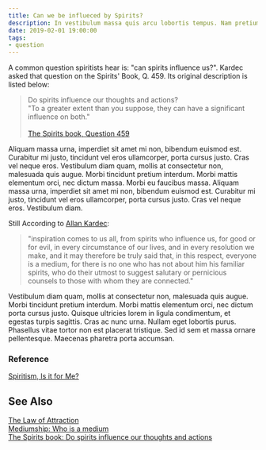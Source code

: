 ```yaml
---
title: Can we be influeced by Spirits?
description: In vestibulum massa quis arcu lobortis tempus. Nam pretium arcu in odio vulputate luctus.
date: 2019-02-01 19:00:00
tags: 
- question
---
```


A common question spiritists hear is: "can spirits influence us?". Kardec asked that question on the Spirits' Book, Q. 459. Its original description is listed below:

> Do spirits influence our thoughts and actions?  
> "To a greater extent than you suppose, they can have a significant influence on both."  <br><br>
> [The Spirits book, Question 459](/books/allan-kardec/spirits-book/459)


Aliquam massa urna, imperdiet sit amet mi non, bibendum euismod est. Curabitur mi justo, tincidunt vel eros ullamcorper, porta cursus justo. Cras vel neque eros. Vestibulum diam quam, mollis at consectetur non, malesuada quis augue. Morbi tincidunt pretium interdum. Morbi mattis elementum orci, nec dictum massa. Morbi eu faucibus massa. Aliquam massa urna, imperdiet sit amet mi non, bibendum euismod est. Curabitur mi justo, tincidunt vel eros ullamcorper, porta cursus justo. Cras vel neque eros. Vestibulum diam.


Still According to [Allan Kardec](/profiles/allan-kardec):
> "inspiration comes to us all, from spirits who influence us, for good or for evil, in every circumstance of our lives, and in every resolution we make, and it may therefore be truly said that, in this respect, everyone is a medium, for there is no one who has not about him his familiar spirits, who do their utmost to suggest salutary or pernicious counsels to those with whom they are connected." 

Vestibulum diam quam, mollis at consectetur non, malesuada quis augue. Morbi tincidunt pretium interdum. Morbi mattis elementum orci, nec dictum porta cursus justo. Quisque ultricies lorem in ligula condimentum, et egestas turpis sagittis. Cras ac nunc urna. Nullam eget lobortis purus. Phasellus vitae tortor non est placerat tristique. Sed id sem et massa ornare pellentesque. Maecenas pharetra porta accumsan.

### Reference
[Spiritism, Is it for Me?](spiritism/spiritism/religion/for-me)


## See Also
[The Law of Attraction](/divine-laws/attraction)  
[Mediumship: Who is a medium](/spiritism/mediumship/who-is-medium)  
[The Spirits book: Do spirits influence our thoughts and actions](/books/allan-kardec/spirits-book/459)  
